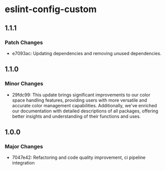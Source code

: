 # eslint-config-custom

## 1.1.1

### Patch Changes

- e7093ac: Updating dependencies and removing unused dependencies.

## 1.1.0

### Minor Changes

- 29fdc99: This update brings significant improvements to our color space handling features, providing users with more versatile and accurate color management capabilities. Additionally, we've enriched our documentation with detailed descriptions of all packages, offering better insights and understanding of their functions and uses.

## 1.0.0

### Major Changes

- 7047e42: Refactoring and code quality improvement, ci pipeline integration
